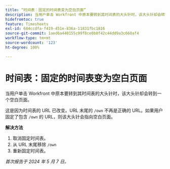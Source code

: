 ```yaml
---
title: “时间表：固定的时间表变为空白页面”
description: 当用户单击 Workfront 中原本要转到其时间表的大头针时，该大头针却会转到一个空白页面。有解决方法可用。
hidefromtoc: true
feature: Timesheets
exl-id: 684ccdfa-f419-451e-836a-11831fbc1816
source-git-commit: 1aed6a440155c99f8ce0b0f42c44dd9a3c660af4
workflow-type: tm+mt
source-wordcount: '123'
ht-degree: 100%

---
```


# 时间表：固定的时间表变为空白页面

<!--article live for workaround-->

当用户单击 Workfront 中原本要转到其时间表的大头针时，该大头针却会转到一个空白页面。

这是因为时间表的 URL 已改变。URL 末尾的 `/own` 不再是正确的 URL。如果用户固定了包含 `/own` 的 URL，则该大头针会指向空白页面。

**解决方法**

1. 取消固定时间表。
1. 从 URL 末尾移除 `/own` 
1. 重新固定时间表。

_首次报告于 2024 年 5 月 7 日。_
